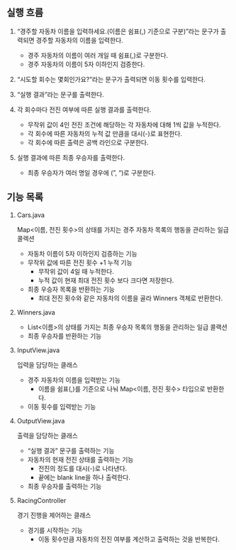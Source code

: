 ## 실행 흐름

1. “경주할 자동차 이름을 입력하세요.(이름은 쉼표(,) 기준으로 구분)”라는 문구가 출력되면 경주할 자동차의 이름을 입력한다.
    - 경주 자동차의 이름이 여러 개일 때 쉼표(,)로 구분한다.
    - 경주 자동차의 이름이 5자 이하인지 검증한다.


2. “시도할 회수는 몇회인가요?”라는 문구가 출력되면 이동 횟수를 입력한다.


3. “실행 결과”라는 문구를 출력한다.


4. 각 회수마다 전진 여부에 따른 실행 결과를 출력한다.
    - 무작위 값이 4인 전진 조건에 해당하는 각 자동차에 대해 1씩 값을 누적한다.
    - 각 회수에 따른 자동차의 누적 값 만큼을 대시(-)로 표현한다.
    - 각 회수에 따른 출력은 공백 라인으로 구분한다.


5. 실행 결과에 따른 최종 우승자를 출력한다.
    - 최종 우승자가 여러 명일 경우에 (”, “)로 구분한다.

## 기능 목록

1. Cars.java

   Map<이름, 전진 횟수>의 상태를 가지는 경주 자동차 목록의 행동을 관리하는 일급 콜렉션

    - 자동차 이름이 5자 이하인지 검증하는 기능
    - 무작위 값에 따른 전진 횟수 +1 누적 기능
        - 무작위 값이 4일 때 누적한다.
        - 누적 값이 현재 최대 전진 횟수 보다 크다면 저장한다.
    - 최종 우승자 목록을 반환하는 기능
        - 최대 전진 횟수와 같은 자동차의 이름을 골라 Winners 객체로 반환한다.


2. Winners.java
    - List<이름>의 상태를 가지는 최종 우승자 목록의 행동을 관리하는 일급 콜랙션
    - 최종 우승자를 반환하는 기능


3. InputView.java

   입력을 담당하는 클래스

    - 경주 자동차의 이름을 입력받는 기능
        - 이름을 쉼표(,)를 기준으로 나눠 Map<이름, 전진 횟수> 타입으로 반환한다.
    - 이동 횟수를 입력받는 기능


4. OutputView.java

   출력을 담당하는 클래스

    - “실행 결과” 문구를 출력하는 기능
    - 자동차의 현재 전진 상태를 출력하는 기능
        - 전진의 정도를 대시(-)로 나타낸다.
        - 끝에는 blank line을 하나 출력한다.
    - 최종 우승자를 출력하는 기능


5. RacingController

   경기 진행을 제어하는 클래스

    - 경기를 시작하는 기능
        - 이동 횟수만큼 자동차의 전진 여부를 계산하고 출력하는 것을 반복한다.